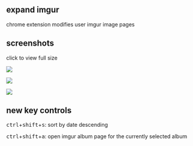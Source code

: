 ## expand imgur
chrome extension modifies user imgur image pages

## screenshots
click to view full size

[![](https://i.imgur.com/50X1bmT.png)](http://i.imgur.com/y0wZjaF.png)

[![](https://i.imgur.com/uLjsId4.png)](http://i.imgur.com/r66EDTf.png)

[![](https://i.imgur.com/mUHFtTE.png)](http://i.imgur.com/Pl2jW4h.png)

## new key controls
<kbd>ctrl</kbd>+<kbd>shift</kbd>+<kbd>s</kbd>: sort by date descending

<kbd>ctrl</kbd>+<kbd>shift</kbd>+<kbd>a</kbd>: open imgur album page for the currently selected album